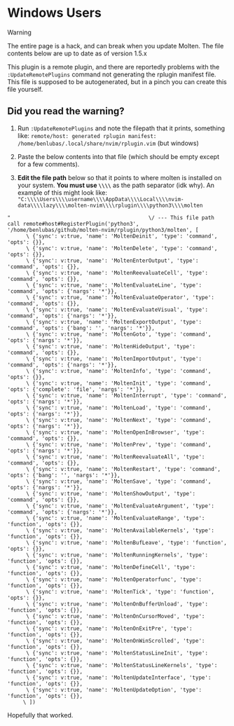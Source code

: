 # Windows Users

> [!WARNING]
> The entire page is a hack, and can break when you update Molten. The file contents below are up to
> date as of version 1.5.x

This plugin is a remote plugin, and there are reportedly problems with the `:UpdateRemotePlugins`
command not generating the rplugin manifest file. This file is supposed to be autogenerated, but in
a pinch you can create this file yourself.

## Did you read the warning?

1. Run `:UpdateRemotePlugins` and note the filepath that it prints, something like: `remote/host:
   generated rplugin manifest: /home/benlubas/.local/share/nvim/rplugin.vim` (but windows)

2. Paste the below contents into that file (which should be empty except for a few comments).
3. **Edit the file path** below so that it points to where molten is installed on your system. **You
   must use `\\\\`** as the path separator (idk why).
   An example of this might look like:
   `"C:\\\\Users\\\\username\\\\AppData\\\\Local\\\\nvim-data\\\\lazy\\\\molten-nvim\\\\rplugin\\\\python3\\\\molten`
```vim
"                                            \/ --- This file path
call remote#host#RegisterPlugin('python3', '/home/benlubas/github/molten-nvim/rplugin/python3/molten', [
      \ {'sync': v:true, 'name': 'MoltenDeinit', 'type': 'command', 'opts': {}},
      \ {'sync': v:true, 'name': 'MoltenDelete', 'type': 'command', 'opts': {}},
      \ {'sync': v:true, 'name': 'MoltenEnterOutput', 'type': 'command', 'opts': {}},
      \ {'sync': v:true, 'name': 'MoltenReevaluateCell', 'type': 'command', 'opts': {}},
      \ {'sync': v:true, 'name': 'MoltenEvaluateLine', 'type': 'command', 'opts': {'nargs': '*'}},
      \ {'sync': v:true, 'name': 'MoltenEvaluateOperator', 'type': 'command', 'opts': {}},
      \ {'sync': v:true, 'name': 'MoltenEvaluateVisual', 'type': 'command', 'opts': {'nargs': '*'}},
      \ {'sync': v:true, 'name': 'MoltenExportOutput', 'type': 'command', 'opts': {'bang': '', 'nargs': '*'}},
      \ {'sync': v:true, 'name': 'MoltenGoto', 'type': 'command', 'opts': {'nargs': '*'}},
      \ {'sync': v:true, 'name': 'MoltenHideOutput', 'type': 'command', 'opts': {}},
      \ {'sync': v:true, 'name': 'MoltenImportOutput', 'type': 'command', 'opts': {'nargs': '*'}},
      \ {'sync': v:true, 'name': 'MoltenInfo', 'type': 'command', 'opts': {}},
      \ {'sync': v:true, 'name': 'MoltenInit', 'type': 'command', 'opts': {'complete': 'file', 'nargs': '*'}},
      \ {'sync': v:true, 'name': 'MoltenInterrupt', 'type': 'command', 'opts': {'nargs': '*'}},
      \ {'sync': v:true, 'name': 'MoltenLoad', 'type': 'command', 'opts': {'nargs': '*'}},
      \ {'sync': v:true, 'name': 'MoltenNext', 'type': 'command', 'opts': {'nargs': '*'}},
      \ {'sync': v:true, 'name': 'MoltenOpenInBrowser', 'type': 'command', 'opts': {}},
      \ {'sync': v:true, 'name': 'MoltenPrev', 'type': 'command', 'opts': {'nargs': '*'}},
      \ {'sync': v:true, 'name': 'MoltenReevaluateAll', 'type': 'command', 'opts': {}},
      \ {'sync': v:true, 'name': 'MoltenRestart', 'type': 'command', 'opts': {'bang': '', 'nargs': '*'}},
      \ {'sync': v:true, 'name': 'MoltenSave', 'type': 'command', 'opts': {'nargs': '*'}},
      \ {'sync': v:true, 'name': 'MoltenShowOutput', 'type': 'command', 'opts': {}},
      \ {'sync': v:true, 'name': 'MoltenEvaluateArgument', 'type': 'command', 'opts': {'nargs': '*'}},
      \ {'sync': v:true, 'name': 'MoltenEvaluateRange', 'type': 'function', 'opts': {}},
      \ {'sync': v:true, 'name': 'MoltenAvailableKernels', 'type': 'function', 'opts': {}},
      \ {'sync': v:true, 'name': 'MoltenBufLeave', 'type': 'function', 'opts': {}},
      \ {'sync': v:true, 'name': 'MoltenRunningKernels', 'type': 'function', 'opts': {}},
      \ {'sync': v:true, 'name': 'MoltenDefineCell', 'type': 'function', 'opts': {}},
      \ {'sync': v:true, 'name': 'MoltenOperatorfunc', 'type': 'function', 'opts': {}},
      \ {'sync': v:true, 'name': 'MoltenTick', 'type': 'function', 'opts': {}},
      \ {'sync': v:true, 'name': 'MoltenOnBufferUnload', 'type': 'function', 'opts': {}},
      \ {'sync': v:true, 'name': 'MoltenOnCursorMoved', 'type': 'function', 'opts': {}},
      \ {'sync': v:true, 'name': 'MoltenOnExitPre', 'type': 'function', 'opts': {}},
      \ {'sync': v:true, 'name': 'MoltenOnWinScrolled', 'type': 'function', 'opts': {}},
      \ {'sync': v:true, 'name': 'MoltenStatusLineInit', 'type': 'function', 'opts': {}},
      \ {'sync': v:true, 'name': 'MoltenStatusLineKernels', 'type': 'function', 'opts': {}},
      \ {'sync': v:true, 'name': 'MoltenUpdateInterface', 'type': 'function', 'opts': {}},
      \ {'sync': v:true, 'name': 'MoltenUpdateOption', 'type': 'function', 'opts': {}},
     \ ])
```

Hopefully that worked.

